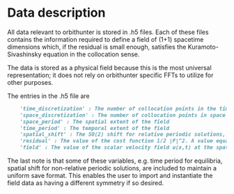 # Data description

All data relevant to orbithunter is stored in .h5 files. Each of these files contains
the information required to define a field of (1+1) spacetime dimensions which, if
the residual is small enough, satisfies the Kuramoto-Sivashinsky equation in 
the collocation sense.

The data is stored as a physical field because this is the most universal representation;
it does not rely on orbithunter specific FFTs to utilize for other purposes. 

The entries in the .h5 file are

```markdown
	'time_discretization' : The number of collocation points in the time dimension (rows of field array)
	'space_discretization' : The number of collocation points in space (columns of field array)
	'space_period' : The spatial extent of the field
	'time_period' : The temporal extent of the field
	'spatial_shift' : The SO(2) shift for relative periodic solutions, 0 for solutions w/o this symmetry
	'residual' : The value of the cost function 1/2 |F|^2. A value equal to zero means that the field is a solution.
	'field' : The value of the scalar velocity field u(x,t) at the spatiotemporal collocation points.  
```

The last note is that some of these variables, e.g. time period for equilibria, spatial shift
for non-relative periodic solutions, are included to maintain a uniform save format. This
enables the user to import and instantiate the field data as having a different symmetry
if so desired. 